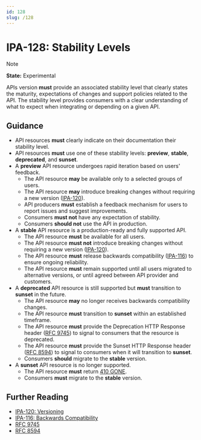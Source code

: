 ```yaml
---
id: 128
slug: /128
---
```


# IPA-128: Stability Levels

> [!NOTE]  
> **State:** Experimental

APIs version **must** provide an associated stability level that clearly states
the maturity, expectations of changes and support policies related to the API.
The stability level provides consumers with a clear understanding of what to
expect when integrating or depending on a given API.

## Guidance

- API resources **must** clearly indicate on their documentation their stability
  level.
- API resources **must** use one of these stability levels: **preview**,
  **stable**, **deprecated**, and **sunset**.
- A **preview** API resource undergoes rapid iteration based on users' feedback.
  - The API resource **may** be available only to a selected groups of users.
  - The API resource **may** introduce breaking changes without requiring a new
    version ([IPA-120](0120.md)).
  - API producers **must** establish a feedback mechanism for users to report
    issues and suggest improvements.
  - Consumers **must not** have any expectation of stability.
  - Consumers **should not** use the API in production.
- A **stable** API resource is a production-ready and fully supported API.
  - The API resource **must** be available for all users.
  - The API resource **must not** introduce breaking changes without requiring a
    new version ([IPA-120](0120.md)).
  - The API resource **must** release backwards compatibility
    ([IPA-116](0116.md)) to ensure ongoing reliability.
  - The API resource **must** remain supported until all users migrated to
    alternative versions, or until agreed between API provider and customers.
- A **deprecated** API resource is still supported but **must** transition to
  **sunset** in the future.
  - The API resource **may** no longer receives backwards compatibility changes.
  - The API resource **must** transition to **sunset** within an established
    timeframe.
  - The API resource **must** provide the Deprecation HTTP Response header
    ([RFC 9745](https://datatracker.ietf.org/doc/rfc9745/)) to signal to
    consumers that the resource is deprecated.
  - The API resource **must** provide the Sunset HTTP Response header
    ([RFC 8594](https://datatracker.ietf.org/doc/html/rfc8594)) to signal to
    consumers when it will transition to **sunset**.
  - Consumers **should** migrate to the **stable** version.
- A **sunset** API resource is no longer supported.
  - The API resource **must** return
    [410 GONE](https://developer.mozilla.org/en-US/docs/Web/HTTP/Reference/Status/410).
  - Consumers **must** migrate to the **stable** version.

## Further Reading

- [IPA-120: Versioning](0120.md)
- [IPA-116: Backwards Compatibility](0116.md)
- [RFC 9745](https://datatracker.ietf.org/doc/rfc9745/)
- [RFC 8594](https://datatracker.ietf.org/doc/html/rfc8594)
